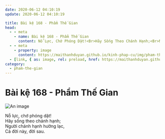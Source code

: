 ```yaml
---
date: 2020-06-12 04:10:19
update: 2020-06-12 04:10:19

title: Bài kệ 168 - Phẩm Thế Gian
head:
  - - meta
    - name: Bài kệ 168 - Phẩm Thế Gian
      content: Nỗ Lực, Chớ Phóng Dật!<Br>Hãy Sống Theo Chánh Hạnh;<Br>Người Chánh Hạnh Hưởng Lạc,<Br>Cả Đời Này, Đời Sau.<Br>
  - - meta
    - property: image
      content: https://maithanhduyan.github.io/kinh-phap-cu/img/pham-the-gian/pham-the-gian-168.jpg
  - [link, { as: image, rel: preload, href: https://maithanhduyan.github.io/kinh-phap-cu/img/pham-the-gian/pham-the-gian-168.jpg }]
category:
  - pham-the-gian
---
```


# Bài kệ 168 - Phẩm Thế Gian

![An image](/img/pham-the-gian/pham-the-gian-168.jpg)

Nỗ lực, chớ phóng dật!<br>Hãy sống theo chánh hạnh;<br>Người chánh hạnh hưởng lạc,<br>Cả đời này, đời sau.<br>

